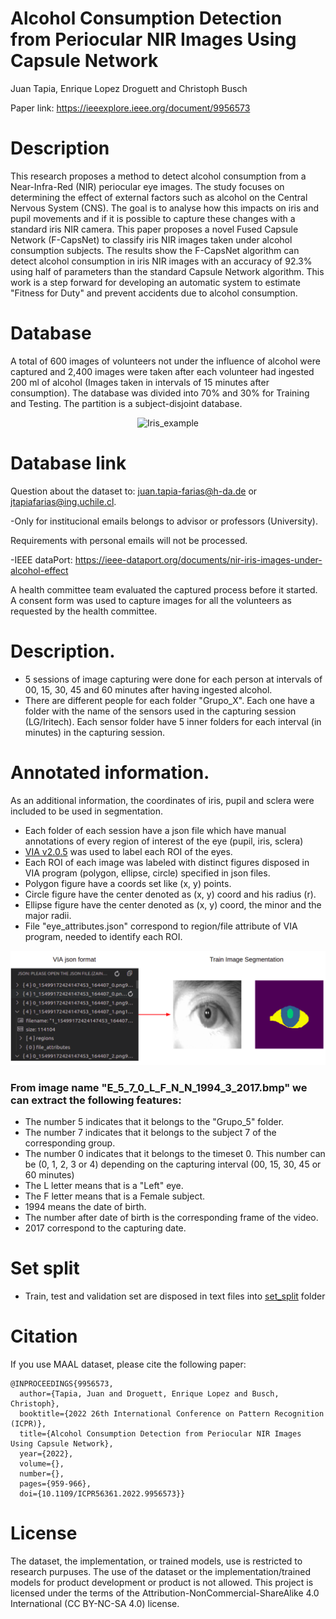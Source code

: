 # Alcohol Consumption Detection from Periocular NIR Images Using Capsule Network
Juan Tapia, Enrique Lopez Droguett and Christoph Busch

Paper link: https://ieeexplore.ieee.org/document/9956573

# Description
This research proposes a method to detect alcohol consumption from a Near-Infra-Red (NIR) periocular eye images. The study focuses on determining the effect of external factors such as alcohol on the Central Nervous System (CNS). The goal is to analyse how this impacts on iris and pupil movements and if it is possible to capture these changes with a standard iris NIR camera. This paper proposes a novel Fused Capsule Network (F-CapsNet) to classify iris NIR images taken under alcohol consumption subjects. The results show the F-CapsNet algorithm can detect alcohol consumption in iris NIR images with an accuracy of 92.3% using half of parameters than the standard Capsule Network algorithm. This work is a step forward for developing an automatic system to estimate "Fitness for Duty" and prevent accidents due to alcohol consumption.

# Database

A total of 600 images of volunteers not under the influence of alcohol were captured and 2,400 images were taken after each volunteer had ingested 200 ml of alcohol (Images taken in intervals of 15 minutes after consumption). The database was divided into 70\% and 30\% for Training and Testing. The partition is a subject-disjoint database.

<p align="center">
<img width="357" alt="Iris_example" src="https://user-images.githubusercontent.com/45126159/172894528-9f4d44b9-4d2d-4c9c-9f71-66dce00940bb.png">
</p>




# Database link

Question about the dataset to: juan.tapia-farias@h-da.de or jtapiafarias@ing.uchile.cl.

-Only for institucional emails belongs to advisor or professors (University).

Requirements with personal emails will not be processed.

-IEEE dataPort: https://ieee-dataport.org/documents/nir-iris-images-under-alcohol-effect

A health committee team evaluated the captured process before it started. A consent form was used to capture images for all the volunteers as requested by the health committee.

# Description.

- 5 sessions of image capturing were done for each person at intervals of 00, 15, 30, 45 and 60 minutes after having ingested alcohol.
- There are different people for each folder "Grupo_X". Each one have a folder with the name of the sensors used in the capturing session (LG/Iritech). Each sensor folder have 5 inner folders for each interval (in minutes) in the capturing session.

# Annotated information.

As an additional information, the coordinates of iris, pupil and sclera were included to be used in segmentation.

- Each folder of each session have a json file which have manual annotations of every region of interest of the eye (pupil, iris, sclera)
- [VIA v2.0.5](https://www.robots.ox.ac.uk/~vgg/software/via/) was used to label each ROI of the eyes.
- Each ROI of each image was labeled with distinct figures disposed in VIA program (polygon, ellipse, circle) specified in json files.
- Polygon figure have a coords set like (x, y) points.
- Circle figure have the center denoted as (x, y) coord and his radius (r).
- Ellipse figure have the center denoted as (x, y) coord, the minor and the major radii.
- File "eye_attributes.json" correspond to region/file attribute of VIA program, needed to identify each ROI.

![image](https://github.com/jedota/Iris_alcohol_classification/blob/main/static/seg_image.png?raw=true)

### From image name "E_5_7_0_L_F_N_N_1994_3_2017.bmp" we can extract the following features:

- The number 5 indicates that it belongs to the "Grupo_5" folder.
- The number 7 indicates that it belongs to the subject 7 of the corresponding group.
- The number 0 indicates that it belongs to the timeset 0. This number can be (0, 1, 2, 3 or 4) depending on the capturing interval (00, 15, 30, 45 or 60 minutes)
- The L letter means that is a "Left" eye.
- The F letter means that is a Female subject.
- 1994 means the date of birth.
- The number after date of birth is the corresponding frame of the video.
- 2017 correspond to the capturing date.


# Set split
- Train, test and validation set are disposed in text files into [set_split](https://github.com/Choapinus/alcohol-db/tree/master/set_split) folder

</p>


# Citation
If you use MAAL dataset, please cite the following paper:
```
@INPROCEEDINGS{9956573,
  author={Tapia, Juan and Droguett, Enrique Lopez and Busch, Christoph},
  booktitle={2022 26th International Conference on Pattern Recognition (ICPR)}, 
  title={Alcohol Consumption Detection from Periocular NIR Images Using Capsule Network}, 
  year={2022},
  volume={},
  number={},
  pages={959-966},
  doi={10.1109/ICPR56361.2022.9956573}}
```


# License

The dataset, the implementation, or trained models, use is restricted to research purpuses. The use of the dataset or the implementation/trained models for product development or product is not allowed. This project is licensed under the terms of the Attribution-NonCommercial-ShareAlike 4.0 International (CC BY-NC-SA 4.0) license.
